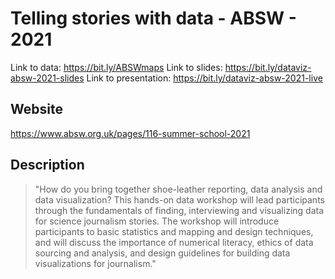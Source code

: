 # Telling stories with data - ABSW - 2021

Link to data: https://bit.ly/ABSWmaps
Link to slides: https://bit.ly/dataviz-absw-2021-slides
Link to presentation: https://bit.ly/dataviz-absw-2021-live




## Website

https://www.absw.org.uk/pages/116-summer-school-2021

## Description

> "How do you bring together shoe-leather reporting, data analysis and data visualization? This hands-on data workshop will lead participants through the fundamentals of finding, interviewing and visualizing data for science journalism stories. The workshop will introduce participants to basic statistics and mapping and design techniques, and will discuss the importance of numerical literacy, ethics of data sourcing and analysis, and design guidelines for building data visualizations for journalism."
